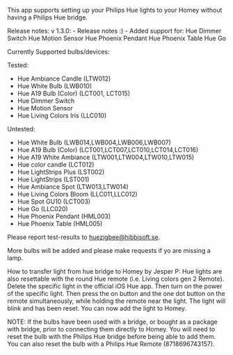 This app supports setting up your Philips Hue lights to your Homey without having a Philips Hue bridge.

Release notes:
    v 1.3.0:
        - Release notes :)
        - Added support for: 
            Hue Dimmer Switch
            Hue Motion Sensor
            Hue Phoenix Pendant
            Hue Phoenix Table
            Hue Go

Currently Supported bulbs/devices:

Tested:
* Hue Ambiance Candle (LTW012)
* Hue White Bulb (LWB010) 
* Hue A19 Bulb (Color) (LCT001, LCT015)
* Hue Dimmer Switch
* Hue Motion Sensor
* Hue Living Colors Iris (LLC010)

Untested:
* Hue White Bulb (LWB014,LWB004,LWB006,LWB007)
* Hue A19 Bulb (Color) (LCT001,LCT007,LCT010,LCT014,LCT016)
* Hue A19 White Ambiance (LTW001,LTW004,LTW010,LTW015)
* Hue color candle (LCT012)
* Hue LightStrips Plus (LST002)
* Hue LightStrips (LST001)
* Hue Ambiance Spot (LTW013,LTW014)
* Hue Living Colors Bloom (LLC011,LLC012)
* Hue Spot GU10 (LCT003)
* Hue Go (LLC020)
* Hue Phoenix Pendant (HML003)
* Hue Phoenix Table (HML005)

Please report test-results to huezigbee@hibbisoft.se.

More bulbs will be added and please make requests if yo are missing a lamp.

How to transfer light from hue bridge to Homey by Jesper P:
Hue lights are also resettable with the round Hue remote (i.e. Living colors gen 2 Remote).
Delete the specific light in the official iOS Hue app. Then turn on the power of the specific light. Then press the on button and the one dot button on the remote simultaneously, while holding the remote near the light. The light will blink and has been reset. You can now add the light to Homey.

NOTE: If the bulbs have been used with a bridge, or bought as a package with bridge, prior to connecting them directly to Homey. You will need to reset the bulb with the Philips Hue bridge before being able to add them. You can also reset the bulb with a Philips Hue Remote (8718696743157).

